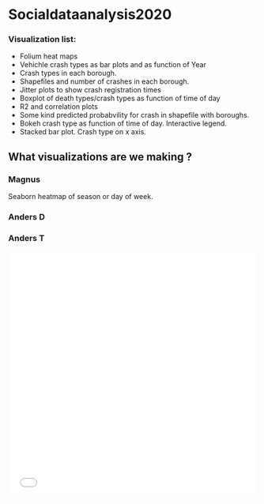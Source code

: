 # Socialdataanalysis2020

### Visualization list:

- Folium heat maps
- Vehichle crash types as bar plots and as function of Year
- Crash types in each borough.
- Shapefiles and number of crashes in each borough. 
- Jitter plots to show crash registration times
- Boxplot of death types/crash types as function of time of day
- R2 and correlation plots
- Some kind predicted probabvility for crash in shapefile with boroughs. 
- Bokeh crash type as function of time of day. Interactive legend. 
- Stacked bar plot. Crash type on x axis. 


## What visualizations are we making ?

### Magnus
Seaborn heatmap of season or day of week. 



### Anders D


### Anders T

<iframe src="fruits.html"
    sandbox="allow-same-origin allow-scripts"
    width="100%"
    height="500"
    scrolling="no"
    seamless="seamless"
    frameborder="0">
</iframe>